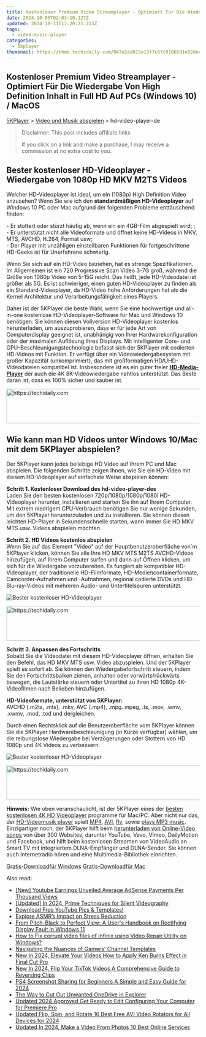```yaml
---
title: Kostenloser Premium Video Streamplayer - Optimiert Für Die Wiedergabe Von High Definition Inhalt in Full HD Auf PCs (Windows 10) / MacOS
date: 2024-10-05T02:03:10.127Z
updated: 2024-10-11T17:20:21.213Z
tags:
  - video-music-player
categories:
  - 5kplayer
thumbnail: https://thmb.techidaily.com/047a2ad015e13f7c67c91065d1e02decc0d409c4804539d81be6e1c6e540ee06.png
---
```


## Kostenloser Premium Video Streamplayer - Optimiert Für Die Wiedergabe Von High Definition Inhalt in Full HD Auf PCs (Windows 10) / MacOS

[5KPlayer](https://tools.techidaily.com/5kplayer/products/) \> [Video und Musik abspielen](https://tools.techidaily.com/5kplayer/video-music-player/) \> hd-video-player-de

>  Disclaimer: This post includes affiliate links
>
>  If you click on a link and make a purchase, I may receive a commission at no extra cost to you.
>

## Bester kostenloser HD-Videoplayer - Wiedergabe von 1080p HD MKV M2TS Videos

Welcher HD-Videoplayer ist ideal, um ein (1080p) High Definition Video anzusehen? Wenn Sie wie ich den **standardmäßigen HD-Videoplayer** auf Windows 10 PC oder Mac aufgrund der folgenden Probleme enttäuschend finden: 

\- Er stottert oder stürzt häufig ab, wenn ein ein 4GB-Film abgespielt wird; ;  
 \- Er unterstützt nicht alle Videoformate und öffnet keine HD-Videos in MKV, MTS, AVCHD, H.264, Format usw;  
 \- Der Player mit unzähligen einstellbaren Funktionen für fortgeschrittene HD-Geeks ist für Unerfahrene schwierig.

Wenn Sie sich auf ein HD-Video beziehen, hat es strenge Spezifikationen. Im Allgemeinen ist ein 720 Progressive Scan Video 3-7G groß, während die Größe von 1080p Video von 5-15G reicht. Das heißt, jede HD-Videodatei ist größer als 5G. Es ist schwieriger, einen guten HD-Videoplayer zu finden als ein Standard-Videoplayer, da HD-Video hohe Anforderungen hat als die Kernel Architektur und Verarbeitungsfähigkeit eines Players.

Daher ist der 5KPlayer die beste Wahl, wenn Sie eine hochwertige und all-in-one kostenlose HD-Videoplayer-Software für Mac und Windows 10 benötigen. Sie können diesen Vollversion HD-Videoplayer kostenlos herunterladen, um auszuprobieren, dass er für jede Art von Computerdisplay geeignet ist, unabhängig von Ihrer Hardwarekonfiguration oder der maximalen Auflösung Ihres Displays. Mit intelligenter Core- und GPU-Beschleunigungstechnologie befasst sich der 5KPlayer mit codierten HD-Videos mit Funktion. Er verfügt über ein Videowiedergabesystem mit großer Kapazität (unkomprimiert), das mit großformatigen HD/UHD-Videodateien kompatibel ist. Insbesondere ist es ein guter freier [**HD-Media-Player**](https://tools.techidaily.com/5kplayer/video-music-player/) der auch die 4K 8K-Videowiedergabe nahtlos unterstützt. Das Beste daran ist, dass es 100% sicher und sauber ist. 

<!-- affiliate ads begin -->
<a href="https://imp.i357552.net/c/5597632/863035/11832" target="_top" id="863035">
  <img src="//a.impactradius-go.com/display-ad/11832-863035" border="0" alt="https://techidaily.com" width="728" height="90"/>
</a>
<img height="0" width="0" src="https://imp.i357552.net/i/5597632/863035/11832" style="position:absolute;visibility:hidden;" border="0" />
<!-- affiliate ads end -->

## Wie kann man HD Videos unter Windows 10/Mac mit dem 5KPlayer abspielen?

Der 5KPlayer kann jedes beliebige HD Video auf Ihrem PC und Mac abspielen. Die folgenden Schritte zeigen Ihnen, wie Sie ein HD-Video mit diesem HD-Videoplayer auf einfachste Weise abspielen können: 

**Schritt 1\. Kostenloser Download des hd-video-player-des**   
Laden Sie den besten kostenlosen 720p/1080p/1080p/1080i HD-Videoplayer herunter, installieren und starten Sie ihn auf Ihrem Computer. Mit extrem niedrigem CPU-Verbrauch benötigen Sie nur wenige Sekunden, um den 5KPlayer herunterzuladen und zu installieren. Sie können diesen leichten HD-Player in Sekundenschnelle starten, wann immer Sie HD MKV MTS usw. Videos abspielen möchten. 

**Schritt 2\. HD Videos kostenlos abspielen**   
Wenn Sie auf das Element "Video" auf der Hauptbenutzeroberfläche von´m 5KPlayer klicken, können Sie alle Ihre HD MKV MTS M2TS AVCHD-Videos hinzufügen, auf Ihrem Computer surfen und dann auf Öffnen klicken, um sich für die Wiedergabe vorzubereiten. Es fungiert als kompatibler HD-Videoplayer, der traditionelle HD-Filmformate, HD-Mediencontainerformate, Camcorder-Aufnahmen und -Aufnahmen, regional codierte DVDs und HD-Blu-ray-Videos mit mehreren Audio- und Untertitelspuren unterstützt. 

![Bester kostenloser HD-Videoplayer](https://www.5kplayer.com/video-music-player-de/../video-music-player/img/free-video-player.png) 

<!-- affiliate ads begin -->
<a href="https://appsumo.8odi.net/c/5597632/2144281/7443" target="_top" id="2144281">
  <img src="//a.impactradius-go.com/display-ad/7443-2144281" border="0" alt="https://techidaily.com" width="728" height="90"/>
</a>
<img height="0" width="0" src="https://appsumo.8odi.net/i/5597632/2144281/7443" style="position:absolute;visibility:hidden;" border="0" />
<!-- affiliate ads end -->

**Schritt 3\. Anpassen des Fortschritts**   
Sobald Sie die Videodatei mit diesem HD-Videoplayer öffnen, erhalten Sie den Befehl, das HD MKV MTS usw. Video abzuspielen. Und der 5KPlayer spielt es sofort ab. Sie können den Wiedergabefortschritt steuern, indem Sie den Fortschrittsbalken ziehen, anhalten oder vorwärts/rückwärts bewegen, die Lautstärke steuern oder Untertitel zu Ihren HD 1080p 4K-Videofilmen nach Belieben hinzufügen.

**HD-Videoformate, unterstützt von 5KPlayer:**  
AVCHD (.m2ts, .mts), .mkv, AVC (.mp4), .mpg. mpeg, .ts, .mov, .wmv, .xwmv, .mod, .tod und dergleichen.

Durch einen Rechtsklick auf die Benutzeroberfläche vom 5KPlayer können Sie die 5KPlayer Hardwarebeschleunigung (in Kürze verfügbar) wählen, um die reibungslose Wiedergabe bei Verzögerungen oder Stottern von HD 1080p und 4K Videos zu verbessern. 

![Bester kostenloser HD-Videoplayer](https://www.5kplayer.com/video-music-player-de/../video-music-player/img/5kplayer-best-free-hd-video-player.jpg) 

<!-- affiliate ads begin -->
<a href="https://appsumo.8odi.net/c/5597632/2130871/7443" target="_top" id="2130871">
  <img src="//a.impactradius-go.com/display-ad/7443-2130871" border="0" alt="https://techidaily.com" width="728" height="90"/>
</a>
<img height="0" width="0" src="https://appsumo.8odi.net/i/5597632/2130871/7443" style="position:absolute;visibility:hidden;" border="0" />
<!-- affiliate ads end -->

**Hinweis:** Wie oben veranschaulicht, ist der 5KPlayer eines der [besten kostenlosen 4K HD Videoplayer](https://tools.techidaily.com/5kplayer/video-music-player/) programme für Mac/PC. Aber nicht nur das, der [HD-Videomusik player](https://tools.techidaily.com/5kplayer/video-music-player/) spielt [MP4](https://tools.techidaily.com/5kplayer/video-music-player/), [AVI](https://tools.techidaily.com/5kplayer/video-music-player/), [flv](https://tools.techidaily.com/5kplayer/video-music-player/), sowie [plays MP3 music](https://tools.techidaily.com/5kplayer/video-music-player/). Einzigartiger noch, der 5KPlayer hilft beim [herunterladen von Online-Video songs](https://tools.techidaily.com/5kplayer/youtube-download/) von über 300 Websites, darunter YouTube, Vevo, Vimeo, DailyMotion und Facebook, und hilft beim kostenlosen Streamen von VideoAudio an Smart TV mit integriertem DLNA-Empfänger und DLNA-Sender. Sie können auch Internetradio hören und eine Multimedia-Bibliothek einrichten. 

[Gratis-Downloadfür Windows](https://tools.techidaily.com/5kplayer/products/) [Gratis-Downloadfür Mac](https://tools.techidaily.com/5kplayer/products/)

<ins class="adsbygoogle"
     style="display:block"
     data-ad-format="autorelaxed"
     data-ad-client="ca-pub-7571918770474297"
     data-ad-slot="1223367746"></ins>

<ins class="adsbygoogle"
     style="display:block"
     data-ad-client="ca-pub-7571918770474297"
     data-ad-slot="8358498916"
     data-ad-format="auto"
     data-full-width-responsive="true"></ins>

<span class="atpl-alsoreadstyle">Also read:</span>
<div><ul>
<li><a href="https://facebook-record-videos.techidaily.com/new-youtube-earnings-unveiled-average-adsense-payments-per-thousand-views/"><u>[New] Youtube Earnings Unveiled Average AdSense Payments Per Thousand Views</u></a></li>
<li><a href="https://desktop-recording.techidaily.com/updated-in-2024-prime-techniques-for-silent-videography/"><u>[Updated] In 2024, Prime Techniques for Silent Videography</u></a></li>
<li><a href="https://youtube-tips.techidaily.com/oad-free-youtube-pics-and-templates/"><u>Download Free YouTube Pics & Templates!</u></a></li>
<li><a href="https://fox-hovers.techidaily.com/explore-asmrs-impact-on-stress-reduction/"><u>Explore ASMR’s Impact on Stress Reduction</u></a></li>
<li><a href="https://technical-tips.techidaily.com/from-pitch-black-to-perfect-view-a-users-handbook-on-rectifying-display-fault-in-windows-11/"><u>From Pitch-Black to Perfect View: A User's Handbook on Rectifying Display Fault in Windows 11</u></a></li>
<li><a href="https://blog-min.techidaily.com/how-to-fix-corrupt-video-files-of-infinix-using-video-repair-utility-on-windows-by-stellar-video-repair-mobile-video-repair/"><u>How to Fix corrupt video files of Infinix using Video Repair Utility on Windows?</u></a></li>
<li><a href="https://youtube-clips.techidaily.com/navigating-the-nuances-of-gamers-channel-templates/"><u>Navigating the Nuances of Gamers' Channel Templates</u></a></li>
<li><a href="https://video-ai-editor.techidaily.com/new-in-2024-elevate-your-videos-how-to-apply-ken-burns-effect-in-final-cut-pro/"><u>New In 2024, Elevate Your Videos How to Apply Ken Burns Effect in Final Cut Pro</u></a></li>
<li><a href="https://smart-video-editing.techidaily.com/new-in-2024-flip-your-tiktok-videos-a-comprehensive-guide-to-reversing-clips/"><u>New In 2024, Flip Your TikTok Videos A Comprehensive Guide to Reversing Clips</u></a></li>
<li><a href="https://video-ai-editor.techidaily.com/ps4-screenshot-sharing-for-beginners-a-simple-and-easy-guide-for-2024/"><u>PS4 Screenshot Sharing for Beginners A Simple and Easy Guide for 2024</u></a></li>
<li><a href="https://win11-tips.techidaily.com/the-way-to-cut-out-unwanted-onedrive-in-explorer/"><u>The Way to Cut Out Unwanted OneDrive in Explorer</u></a></li>
<li><a href="https://video-ai-editor.techidaily.com/updated-2024-approved-get-ready-to-edit-configuring-your-computer-for-premiere-pro/"><u>Updated 2024 Approved Get Ready to Edit Configuring Your Computer for Premiere Pro</u></a></li>
<li><a href="https://video-ai-editor.techidaily.com/updated-flip-spin-and-rotate-16-best-free-avi-video-rotators-for-all-devices-for-2024/"><u>Updated Flip, Spin, and Rotate 16 Best Free AVI Video Rotators for All Devices for 2024</u></a></li>
<li><a href="https://video-ai-editor.techidaily.com/updated-in-2024-make-a-video-from-photos-10-best-online-services/"><u>Updated In 2024, Make a Video From Photos 10 Best Online Services</u></a></li>
</ul></div>

